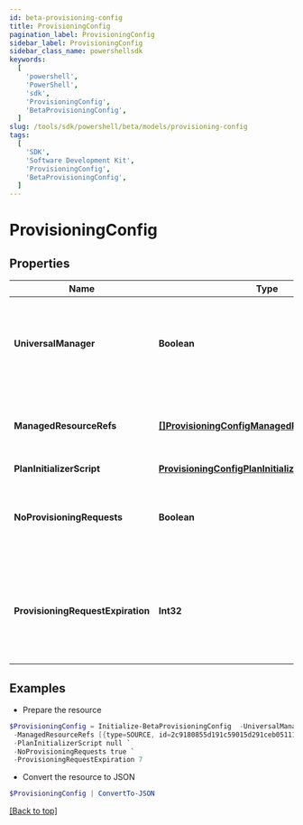 ```yaml
---
id: beta-provisioning-config
title: ProvisioningConfig
pagination_label: ProvisioningConfig
sidebar_label: ProvisioningConfig
sidebar_class_name: powershellsdk
keywords:
  [
    'powershell',
    'PowerShell',
    'sdk',
    'ProvisioningConfig',
    'BetaProvisioningConfig',
  ]
slug: /tools/sdk/powershell/beta/models/provisioning-config
tags:
  [
    'SDK',
    'Software Development Kit',
    'ProvisioningConfig',
    'BetaProvisioningConfig',
  ]
---
```


# ProvisioningConfig

## Properties

| Name | Type | Description | Notes |
| --- | --- | --- | --- |
| **UniversalManager** | **Boolean** | Specifies whether this configuration is used to manage provisioning requests for all sources from the org. If true, no managedResourceRefs are allowed. | [optional] [readonly] [default to $false] |
| **ManagedResourceRefs** | [**[]ProvisioningConfigManagedResourceRefsInner**](provisioning-config-managed-resource-refs-inner) | References to sources for the Service Desk integration template. May only be specified if universalManager is false. | [optional] |
| **PlanInitializerScript** | [**ProvisioningConfigPlanInitializerScript**](provisioning-config-plan-initializer-script) |  | [optional] |
| **NoProvisioningRequests** | **Boolean** | Name of an attribute that when true disables the saving of ProvisioningRequest objects whenever plans are sent through this integration. | [optional] [default to $false] |
| **ProvisioningRequestExpiration** | **Int32** | When saving pending requests is enabled, this defines the number of hours the request is allowed to live before it is considered expired and no longer affects plan compilation. | [optional] |

## Examples

- Prepare the resource

```powershell
$ProvisioningConfig = Initialize-BetaProvisioningConfig  -UniversalManager true `
 -ManagedResourceRefs [{type=SOURCE, id=2c9180855d191c59015d291ceb051111, name=My Source 1}, {type=SOURCE, id=2c9180855d191c59015d291ceb052222, name=My Source 2}] `
 -PlanInitializerScript null `
 -NoProvisioningRequests true `
 -ProvisioningRequestExpiration 7
```

- Convert the resource to JSON

```powershell
$ProvisioningConfig | ConvertTo-JSON
```

[[Back to top]](#)

